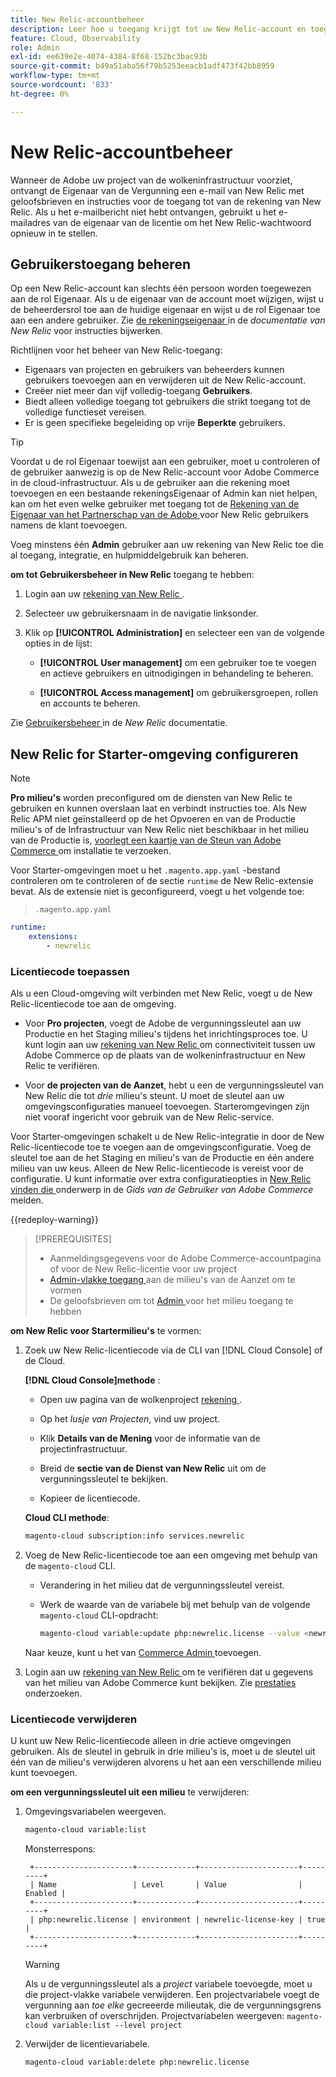 ```yaml
---
title: New Relic-accountbeheer
description: Leer hoe u toegang krijgt tot uw New Relic-account en toegang, integratie en het gebruik van tools voor uw Adobe Commerce kunt beheren voor een cloud-infrastructuurproject.
feature: Cloud, Observability
role: Admin
exl-id: ee639e2e-4074-4384-8f68-152bc3bac93b
source-git-commit: b49a51aba56f79b5253eeacb1adf473f42bb8959
workflow-type: tm+mt
source-wordcount: '833'
ht-degree: 0%

---
```


# New Relic-accountbeheer

Wanneer de Adobe uw project van de wolkeninfrastructuur voorziet, ontvangt de Eigenaar van de Vergunning een e-mail van New Relic met geloofsbrieven en instructies voor de toegang tot van de rekening van New Relic. Als u het e-mailbericht niet hebt ontvangen, gebruikt u het e-mailadres van de eigenaar van de licentie om het New Relic-wachtwoord opnieuw in te stellen.

## Gebruikerstoegang beheren

Op een New Relic-account kan slechts één persoon worden toegewezen aan de rol Eigenaar. Als u de eigenaar van de account moet wijzigen, wijst u de beheerdersrol toe aan de huidige eigenaar en wijst u de rol Eigenaar toe aan een andere gebruiker. Zie [ de rekeningseigenaar ](https://docs.newrelic.com/docs/accounts/original-accounts-billing/original-users-roles/users-roles-original-user-model/) in de _documentatie van New Relic_ voor instructies bijwerken.

Richtlijnen voor het beheer van New Relic-toegang:

- Eigenaars van projecten en gebruikers van beheerders kunnen gebruikers toevoegen aan en verwijderen uit de New Relic-account.
- Creëer niet meer dan vijf volledig-toegang **Gebruikers**.
- Biedt alleen volledige toegang tot gebruikers die strikt toegang tot de volledige functieset vereisen.
- Er is geen specifieke begeleiding op vrije **Beperkte** gebruikers.

>[!TIP]
>
>Voordat u de rol Eigenaar toewijst aan een gebruiker, moet u controleren of de gebruiker aanwezig is op de New Relic-account voor Adobe Commerce in de cloud-infrastructuur. Als u de gebruiker aan die rekening moet toevoegen en een bestaande rekeningsEigenaar of Admin kan niet helpen, kan om het even welke gebruiker met toegang tot de [ Rekening van de Eigenaar van het Partnerschap van de Adobe ](https://account.newrelic.com/accounts/1311131/users) voor New Relic gebruikers namens de klant toevoegen.

Voeg minstens één **Admin** gebruiker aan uw rekening van New Relic toe die al toegang, integratie, en hulpmiddelgebruik kan beheren.

**om tot Gebruikersbeheer in New Relic** toegang te hebben:

1. Login aan uw [ rekening van New Relic ](https://login.newrelic.com/login).

1. Selecteer uw gebruikersnaam in de navigatie linksonder.

1. Klik op **[!UICONTROL Administration]** en selecteer een van de volgende opties in de lijst:

   - **[!UICONTROL User management]** om een gebruiker toe te voegen en actieve gebruikers en uitnodigingen in behandeling te beheren.

   - **[!UICONTROL Access management]** om gebruikersgroepen, rollen en accounts te beheren.

Zie [ Gebruikersbeheer ](https://docs.newrelic.com/docs/accounts/accounts-billing/new-relic-one-user-management/user-management-ui-and-tasks/) in de _New Relic_ documentatie.

## New Relic for Starter-omgeving configureren

>[!NOTE]
>
>**Pro milieu&#39;s** worden preconfigured om de diensten van New Relic te gebruiken en kunnen overslaan laat en verbindt instructies toe. Als New Relic APM niet geïnstalleerd op de het Opvoeren en van de Productie milieu&#39;s of de Infrastructuur van New Relic niet beschikbaar in het milieu van de Productie is, [ voorlegt een kaartje van de Steun van Adobe Commerce ](https://experienceleague.adobe.com/docs/commerce-knowledge-base/kb/help-center-guide/magento-help-center-user-guide.html#submit-ticket) om installatie te verzoeken.

Voor Starter-omgevingen moet u het `.magento.app.yaml` -bestand controleren om te controleren of de sectie `runtime` de New Relic-extensie bevat. Als de extensie niet is geconfigureerd, voegt u het volgende toe:

> `.magento.app.yaml`

```yaml
runtime:
    extensions:
        - newrelic
```

### Licentiecode toepassen

Als u een Cloud-omgeving wilt verbinden met New Relic, voegt u de New Relic-licentiecode toe aan de omgeving.

- Voor **Pro projecten**, voegt de Adobe de vergunningssleutel aan uw Productie en het Staging milieu&#39;s tijdens het inrichtingsproces toe. U kunt login aan uw [ rekening van New Relic ](https://login.newrelic.com/login) om connectiviteit tussen uw Adobe Commerce op de plaats van de wolkeninfrastructuur en New Relic te verifiëren.

- Voor **de projecten van de Aanzet**, hebt u een de vergunningssleutel van New Relic die tot _drie_ milieu&#39;s steunt. U moet de sleutel aan uw omgevingsconfiguraties manueel toevoegen. Starteromgevingen zijn niet vooraf ingericht voor gebruik van de New Relic-service.

Voor Starter-omgevingen schakelt u de New Relic-integratie in door de New Relic-licentiecode toe te voegen aan de omgevingsconfiguratie. Voeg de sleutel toe aan de het Staging en milieu&#39;s van de Productie en één andere milieu van uw keus. Alleen de New Relic-licentiecode is vereist voor de configuratie. U kunt informatie over extra configuratieopties in [ New Relic vinden die ](https://experienceleague.adobe.com/docs/commerce-admin/config/general/new-relic-reporting.html) onderwerp in de _Gids van de Gebruiker van Adobe Commerce_ melden.

{{redeploy-warning}}

>[!PREREQUISITES]
>
>- Aanmeldingsgegevens voor de Adobe Commerce-accountpagina of voor de New Relic-licentie voor uw project
>- [ Admin-vlakke toegang ](../project/user-access.md) aan de milieu&#39;s van de Aanzet om te vormen
>- De geloofsbrieven om tot [ Admin ](https://experienceleague.adobe.com/docs/commerce-admin/systems/user-accounts/permissions.html) voor het milieu toegang te hebben

**om New Relic voor Startermilieu&#39;s** te vormen:

1. Zoek uw New Relic-licentiecode via de CLI van [!DNL Cloud Console] of de Cloud.

   **[!DNL Cloud Console]methode** :

   - Open uw pagina van de wolkenproject [ rekening ](https://accounts.magento.cloud/user).

   - Op het _lusje van Projecten_, vind uw project.

   - Klik **Details van de Mening** voor de informatie van de projectinfrastructuur.

   - Breid de **sectie van de Dienst van New Relic** uit om de vergunningssleutel te bekijken.

   - Kopieer de licentiecode.

   **Cloud CLI methode**:

   ```bash
   magento-cloud subscription:info services.newrelic
   ```

1. Voeg de New Relic-licentiecode toe aan een omgeving met behulp van de `magento-cloud` CLI.

   - Verandering in het milieu dat de vergunningssleutel vereist.
   - Werk de waarde van de variabele bij met behulp van de volgende `magento-cloud` CLI-opdracht:

     ```bash
     magento-cloud variable:update php:newrelic.license --value <newrelic-license-key>
     ```

   Naar keuze, kunt u het van [ Commerce Admin ](https://experienceleague.adobe.com/docs/commerce-admin/start/reporting/new-relic-reporting.html#step-3%3A-configure-your-store) toevoegen.

1. Login aan uw [ rekening van New Relic ](https://login.newrelic.com/login) om te verifiëren dat u gegevens van het milieu van Adobe Commerce kunt bekijken. Zie [ prestaties ](investigate-performance.md) onderzoeken.

### Licentiecode verwijderen

U kunt uw New Relic-licentiecode alleen in drie actieve omgevingen gebruiken. Als de sleutel in gebruik in drie milieu&#39;s is, moet u de sleutel uit één van de milieu&#39;s verwijderen alvorens u het aan een verschillende milieu kunt toevoegen.

**om een vergunningssleutel uit een milieu** te verwijderen:

1. Omgevingsvariabelen weergeven.

   ```bash
   magento-cloud variable:list
   ```

   Monsterrespons:

   ```
    +----------------------+-------------+----------------------+---------+
    | Name                 | Level       | Value                | Enabled |
    +----------------------+-------------+----------------------+---------+
    | php:newrelic.license | environment | newrelic-license-key | true    |
    +----------------------+-------------+----------------------+---------+
   ```

   >[!WARNING]
   >
   >Als u de vergunningssleutel als a _project_ variabele toevoegde, moet u die project-vlakke variabele verwijderen. Een projectvariabele voegt de vergunning aan _toe elke_ gecreeerde milieutak, die de vergunningsgrens kan verbruiken of overschrijden. Projectvariabelen weergeven: `magento-cloud variable:list --level project`

1. Verwijder de licentievariabele.

   ```bash
   magento-cloud variable:delete php:newrelic.license
   ```

